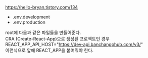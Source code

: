 https://hello-bryan.tistory.com/134

* .env.development
* .env.production

root에 다음과 같은 파일들을 만들어준다.  
CRA (Create-React-App)으로 생성된 프로젝트인 경우  
REACT_APP_API_HOST="https://dev-api.banchangohub.com/v3/"  
이런식으로 앞에 REACT_APP을 붙여줘야 한다.
  
